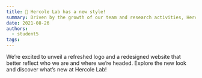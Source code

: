 ```yaml
---
title: 🎨 Hercole Lab has a new style!
summary: Driven by the growth of our team and research activities, Hercole Lab is embracing a new visual identity.
date: 2021-08-26
authors:
  - student5
tags:
---
```

We’re excited to unveil a refreshed logo and a redesigned website that better reflect who we are and where we’re headed. Explore the new look and discover what’s new at Hercole Lab!